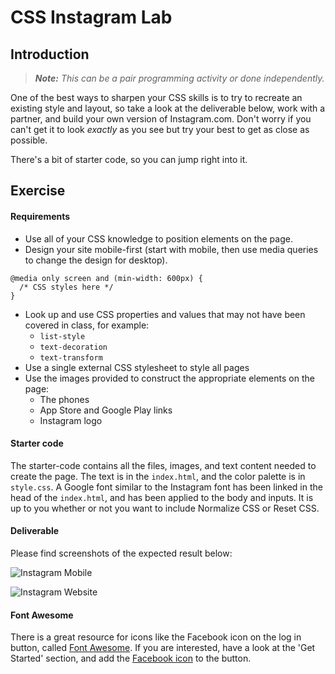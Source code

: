 # CSS Instagram Lab

## Introduction

> ***Note:*** _This can be a pair programming activity or done independently._

One of the best ways to sharpen your CSS skills is to try to recreate an existing style and layout, so take a look at the deliverable below, work with a partner, and build your own version of Instagram.com. Don't worry if you can't get it to look _exactly_ as you see but try your best to get as close as possible.

There's a bit of starter code, so you can jump right into it.

## Exercise

#### Requirements

- Use all of your CSS knowledge to position elements on the page.
- Design your site mobile-first (start with mobile, then use media queries to change the design for desktop).

```
@media only screen and (min-width: 600px) {
  /* CSS styles here */
}
```

- Look up and use CSS properties and values that may not have been covered in class, for example:
  - `list-style`
  - `text-decoration`
  - `text-transform`
- Use a single external CSS stylesheet to style all pages
- Use the images provided to construct the appropriate elements on the page:
  - The phones
  - App Store and Google Play links
  - Instagram logo


#### Starter code

The starter-code contains all the files, images, and text content needed to create the page. The text is in the `index.html`, and the color palette is in `style.css`. A Google font similar to the Instagram font has been linked in the head of the `index.html`, and has been applied to the body and inputs. It is up to you whether or not you want to include Normalize CSS or Reset CSS.

#### Deliverable

Please find screenshots of the expected result below:

![Instagram Mobile](http://i.imgur.com/uWJV2rO.jpg)

![Instagram Website](http://i.imgur.com/R2MRq3z.png)

#### Font Awesome

There is a great resource for icons like the Facebook icon on the log in button, called [Font Awesome](http://fontawesome.io/). If you are interested, have a look at the 'Get Started' section, and add the [Facebook icon](http://fontawesome.io/icon/facebook-official/) to the button.
